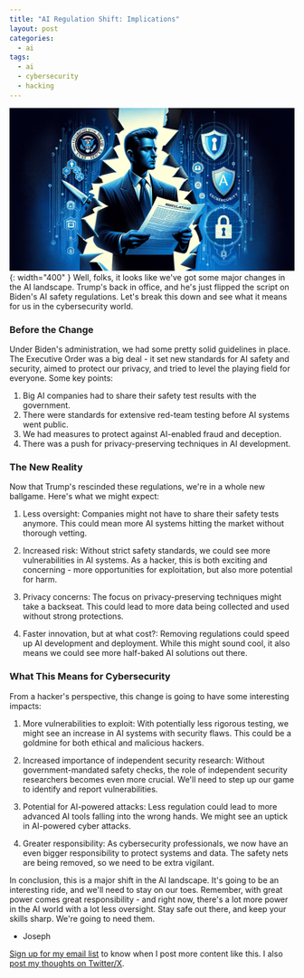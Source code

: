 ```yaml
---
title: "AI Regulation Shift: Implications"
layout: post
categories:
  - ai
tags:
  - ai
  - cybersecurity
  - hacking
---
```

![](/assets/images/ai_regulation_shift.png){: width="400" }
Well, folks, it looks like we've got some major changes in the AI landscape. Trump's back in office, and he's just flipped the script on Biden's AI safety regulations. Let's break this down and see what it means for us in the cybersecurity world.

### Before the Change

Under Biden's administration, we had some pretty solid guidelines in place. The Executive Order was a big deal - it set new standards for AI safety and security, aimed to protect our privacy, and tried to level the playing field for everyone. Some key points:

1. Big AI companies had to share their safety test results with the government.
2. There were standards for extensive red-team testing before AI systems went public.
3. We had measures to protect against AI-enabled fraud and deception.
4. There was a push for privacy-preserving techniques in AI development.

### The New Reality

Now that Trump's rescinded these regulations, we're in a whole new ballgame. Here's what we might expect:

1. Less oversight: Companies might not have to share their safety tests anymore. This could mean more AI systems hitting the market without thorough vetting.

2. Increased risk: Without strict safety standards, we could see more vulnerabilities in AI systems. As a hacker, this is both exciting and concerning - more opportunities for exploitation, but also more potential for harm.

3. Privacy concerns: The focus on privacy-preserving techniques might take a backseat. This could lead to more data being collected and used without strong protections.

4. Faster innovation, but at what cost?: Removing regulations could speed up AI development and deployment. While this might sound cool, it also means we could see more half-baked AI solutions out there.

### What This Means for Cybersecurity

From a hacker's perspective, this change is going to have some interesting impacts:

1. More vulnerabilities to exploit: With potentially less rigorous testing, we might see an increase in AI systems with security flaws. This could be a goldmine for both ethical and malicious hackers.

2. Increased importance of independent security research: Without government-mandated safety checks, the role of independent security researchers becomes even more crucial. We'll need to step up our game to identify and report vulnerabilities.

3. Potential for AI-powered attacks: Less regulation could lead to more advanced AI tools falling into the wrong hands. We might see an uptick in AI-powered cyber attacks.

4. Greater responsibility: As cybersecurity professionals, we now have an even bigger responsibility to protect systems and data. The safety nets are being removed, so we need to be extra vigilant.

In conclusion, this is a major shift in the AI landscape. It's going to be an interesting ride, and we'll need to stay on our toes. Remember, with great power comes great responsibility - and right now, there's a lot more power in the AI world with a lot less oversight. Stay safe out there, and keep your skills sharp. We're going to need them.

- Joseph

[Sign up for my email list](https://thacker.beehiiv.com/subscribe) to know when I post more content like this.
I also [post my thoughts on Twitter/X](https://x.com/rez0__).

<meta name="twitter:card" content="summary_large_image" />
<meta name="twitter:site" content="@rez0__" />
<meta name="twitter:creator" content="@rez0__" />
<meta property="og:url" content="https://josephthacker.com/ai/2025/01/22/ai-regulation-shift-implications.html" />
<meta property="og:title" content="AI Regulation Shift: Implications" />
<meta property="og:description" content="An analysis of the implications of Trump's rescinding of Biden's AI safety regulations for cybersecurity and AI development." />
<meta property="og:image" content="https://josephthacker.com/assets/images/ai_regulation_shift.png" />
